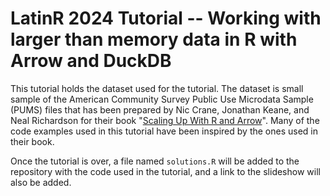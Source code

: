 # LatinR 2024 Tutorial --  Working with larger than memory data in R with Arrow and DuckDB

This tutorial holds the dataset used for the tutorial. The dataset is small
sample of the American Community Survey Public Use Microdata Sample (PUMS) files
that has been prepared by Nic Crane, Jonathan Keane, and Neal Richardson for
their book "[Scaling Up With R and Arrow](https://arrowrbook.com/)". Many of the
code examples used in this tutorial have been inspired by the ones used in their
book.


Once the tutorial is over, a file named `solutions.R` will be added to the
repository with the code used in the tutorial, and a link to the slideshow will
also be added.


